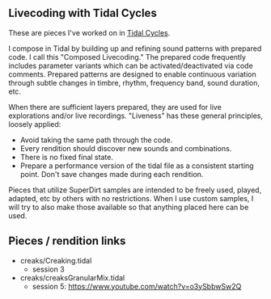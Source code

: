 ## Livecoding with Tidal Cycles

These are pieces I've worked on in [Tidal Cycles](https://tidalcycles.org).  

I compose in Tidal by building up and refining sound patterns with prepared code. I call this "Composed Livecoding." The prepared code frequently includes parameter variants which can be activated/deactivated via code comments. Prepared patterns are designed to enable continuous variation through subtle changes in timbre, rhythm, frequency band, sound duration, etc.

When there are sufficient layers prepared, they are used for live explorations and/or live recordings. "Liveness" has these general principles, loosely applied:
- Avoid taking the same path through the code.
- Every rendition should discover new sounds and combinations.
- There is no fixed final state.
- Prepare a performance version of the tidal file as a consistent starting point. Don't save changes made during each rendition.

Pieces that utilize SuperDirt samples are intended to be freely used, played, adapted, etc by others with no restrictions. When I use custom samples, I will try to also make those available so that anything placed here can be used.

## Pieces / rendition links

- creaks/Creaking.tidal
    - session 3
- creaks/creaksGranularMix.tidal
    - session 5: https://www.youtube.com/watch?v=o3ySbbwSw2Q
